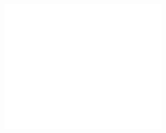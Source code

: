 <div align="center">
<img src="omg.svg" width="800" height="400" alt="Click to see the source">
</div>
